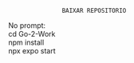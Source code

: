                    BAIXAR REPOSITORIO                         
No prompt:                                  
    cd Go-2-Work                                             
    npm install                           
    npx expo start                               
